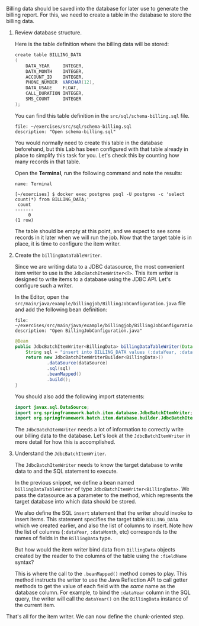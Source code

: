 Billing data should be saved into the database for later use to generate the billing report. For this, we need to create a table in the database to store the billing data.

1. Review database structure.

   Here is the table definition where the billing data will be stored:

   ```java
   create table BILLING_DATA
   (
       DATA_YEAR     INTEGER,
       DATA_MONTH    INTEGER,
       ACCOUNT_ID    INTEGER,
       PHONE_NUMBER  VARCHAR(12),
       DATA_USAGE    FLOAT,
       CALL_DURATION INTEGER,
       SMS_COUNT     INTEGER
   );
   ```

   You can find this table definition in the `src/sql/schema-billing.sql` file.

   ```editor:open-file
   file: ~/exercises/src/sql/schema-billing.sql
   description: "Open schema-billing.sql"
   ```

   You would normally need to create this table in the database beforehand, but this Lab has been configured with that table already in place to simplify this task for you. Let's check this by counting how many records in that table.

   Open the **Terminal**, run the following command and note the results:

   ```dashboard:open-dashboard
   name: Terminal
   ```

   ```shell
   [~/exercises] $ docker exec postgres psql -U postgres -c 'select count(*) from BILLING_DATA;'
    count
   -------
        0
   (1 row)
   ```

   The table should be empty at this point, and we expect to see some records in it later when we will run the job. Now that the target table is in place, it is time to configure the item writer.

1. Create the `billingDataTableWriter`.

   Since we are writing data to a JDBC datasource, the most convenient item writer to use is the `JdbcBatchItemWriter<T>`. This item writer is designed to write items to a database using the JDBC API. Let's configure such a writer.

   In the Editor, open the `src/main/java/example/billingjob/BillingJobConfiguration.java` file and add the following bean definition:

   ```editor:open-file
   file: ~/exercises/src/main/java/example/billingjob/BillingJobConfiguration.java
   description: "Open BillingJobConfiguration.java"
   ```

   ```java
   @Bean
   public JdbcBatchItemWriter<BillingData> billingDataTableWriter(DataSource dataSource) {
       String sql = "insert into BILLING_DATA values (:dataYear, :dataMonth, :accountId, :phoneNumber, :dataUsage, :callDuration, :smsCount)";
       return new JdbcBatchItemWriterBuilder<BillingData>()
               .dataSource(dataSource)
               .sql(sql)
               .beanMapped()
               .build();
   }
   ```

   You should also add the following import statements:

   ```java
   import javax.sql.DataSource;
   import org.springframework.batch.item.database.JdbcBatchItemWriter;
   import org.springframework.batch.item.database.builder.JdbcBatchItemWriterBuilder;
   ```

   The `JdbcBatchItemWriter` needs a lot of information to correctly write our billing data to the database. Let's look at the `JdbcBatchItemWriter` in more detail for how this is accomplished.

1. Understand the `JdbcBatchItemWriter`.

   The `JdbcBatchItemWriter` needs to know the target database to write data to and the SQL statement to execute.

   In the previous snippet, we define a bean named `billingDataTableWriter` of type `JdbcBatchItemWriter<BillingData>`. We pass the datasource as a parameter to the method, which represents the target database into which data should be stored.

   We also define the SQL `insert` statement that the writer should invoke to insert items. This statement specifies the target table `BILLING_DATA` which we created earlier, and also the list of columns to insert. Note how the list of columns (`:dataYear`, `:dataMonth`, etc) corresponds to the names of fields in the `BillingData` type.

   But how would the item writer bind data from `BillingData` objects created by the reader to the columns of the table using the `:fieldName` syntax?

   This is where the call to the `.beanMapped()` method comes to play. This method instructs the writer to use the Java Reflection API to call getter methods to get the value of each field with the _same_ name as the database column. For example, to bind the `:dataYear` column in the SQL query, the writer will call the `dataYear()` on the `BillingData` instance of the current item.

That's all for the item writer. We can now define the chunk-oriented step.
